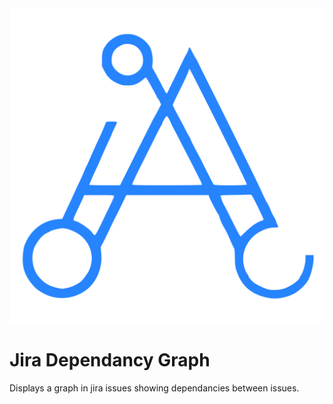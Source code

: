 <img src="./static/dep-graph/public/logo.svg" />

# Jira Dependancy Graph

Displays a graph in jira issues showing dependancies between issues.
